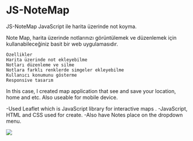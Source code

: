 # JS-NoteMap
JS-NoteMap JavaScript ile harita üzerinde not koyma.

Note Map, harita üzerinde notlarınızı görüntülemek ve düzenlemek için kullanabileceğiniz basit bir web uygulamasıdır.

````
Özellikler
Harita üzerinde not ekleyebilme
Notları düzenleme ve silme
Notlara farklı renklerde simgeler ekleyebilme
Kullanıcı konumunu gösterme
Responsive tasarım
````

In this case, I created map application that see and save your location, home and etc. Also useable for mobile device.

-Used Leaflet which is JavaScript library for interactive maps . -JavaScript, HTML and CSS used for create. -Also have Notes place on the dropdown menu.


<img src="notemap.gif"/>
